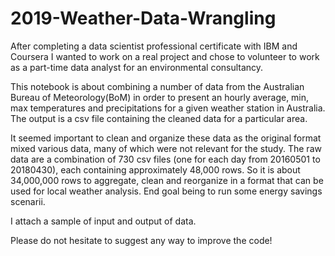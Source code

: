 # 2019-Weather-Data-Wrangling

After completing a data scientist professional certificate with IBM and Coursera I wanted to work on a real project and chose to volunteer to work as a part-time data analyst for an environmental consultancy.

This notebook is about combining a number of data from the Australian Bureau of Meteorology(BoM) in order to present an hourly average, min, max temperatures and precipitations for a given weather station in Australia. The output is a csv file containing the cleaned data for a particular area.

It seemed important to clean and organize these data as the original format mixed various data, many of which were not relevant for the study. The raw data are a combination of 730 csv files (one for each day from 20160501 to 20180430), each containing approximately 48,000 rows. So it is about 34,000,000 rows to aggregate, clean and reorganize in a format that can be used for local weather analysis. End goal being to run some energy savings scenarii.

I attach a sample of input and output of data.

Please do not hesitate to suggest any way to improve the code!
